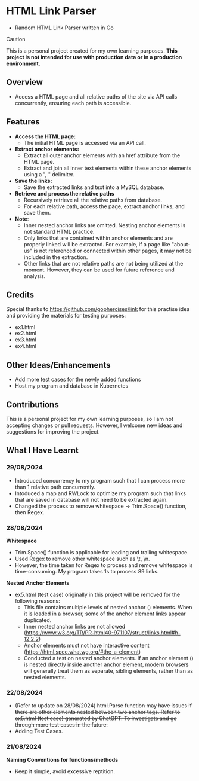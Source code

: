 # HTML Link Parser
- Random HTML Link Parser written in Go
> [!CAUTION]
> This is a personal project created for my own learning purposes. **This project is not intended for use with production data or in a production environment.**

## Overview
- Access a HTML page and all relative paths of the site via API calls concurrently, ensuring each path is accessible.

## Features
- **Access the HTML page:**
  - The initial HTML page is accessed via an API call.
- **Extract anchor elements:**
  - Extract all outer anchor elements with an href attribute from the HTML page.
  - Extract and join all inner text elements within these anchor elements using a ", " delimiter.
- **Save the links:**
  - Save the extracted links and text into a MySQL database.
- **Retrieve and process the relative paths**
  - Recursively retrieve all the relative paths from database.
  - For each relative path, access the page, extract anchor links, and save them.
- **Note**:
  - Inner nested anchor links are omitted. Nesting anchor elements is not standard HTML practice.
  - Only links that are contained within anchor elements and are properly linked will be extracted. For example, if a page like "about-us" is not referenced or connected within other pages, it may not be included in the extraction.
  - Other links that are not relative paths are not being utilized at the moment. However, they can be used for future reference and analysis.

## Credits
Special thanks to https://github.com/gophercises/link for this practise idea and providing the materials for testing purposes:
- ex1.html
- ex2.html
- ex3.html
- ex4.html

## Other Ideas/Enhancements
- Add more test cases for the newly added functions
- Host my program and database in Kubernetes

## Contributions
This is a personal project for my own learning purposes, so I am not accepting changes or pull requests. However, I welcome new ideas and suggestions for improving the project.

## What I Have Learnt
### 29/08/2024
- Introduced concurrency to my program such that I can process more than 1 relative path concurrently.
- Intoduced a map and RWLock to optimize my program such that links that are saved in database will not need to be extracted again.
- Changed the process to remove whitespace -> Trim.Space() function, then Regex.

### 28/08/2024
**Whitespace**
- Trim.Space() function is applicable for leading and trailing whitespace.
- Used Regex to remove other whitespace such as \t, \n.
- However, the time taken for Regex to process and remove whitespace is time-consuming. My program takes 1s to process 89 links.

**Nested Anchor Elements**
- ex5.html (test case) originally in this project will be removed for the following reasons:
  - This file contains multiple levels of nested anchor (<a>) elements. When it is loaded in a browser, some of the anchor element links appear duplicated.
  - Inner nested anchor links are not allowed (https://www.w3.org/TR/PR-html40-971107/struct/links.html#h-12.2.2)
  - Anchor elements must not have interactive content (https://html.spec.whatwg.org/#the-a-element)
  - Conducted a test on nested anchor elements. If an anchor element (<a>) is nested directly inside another anchor element, modern browsers will generally treat them as separate, sibling elements, rather than as nested elements.


### 22/08/2024
- (Refer to update on 28/08/2024) ~~html.Parse function may have issues if there are other elements nested between two anchor tags. Refer to ex5.html (test case) generated by ChatGPT. To investigate and go through more test cases in the future.~~
- Adding Test Cases.

### 21/08/2024
**Naming Conventions for functions/methods**
- Keep it simple, avoid excessive reptition.


